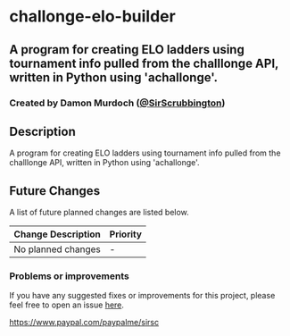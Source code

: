 # challonge-elo-builder
## A program for creating ELO ladders using tournament info pulled from the challlonge API, written in Python using 'achallonge'.
### Created by Damon Murdoch ([@SirScrubbington](https://twitter.com/SirScrubbington))

## Description
A program for creating ELO ladders using tournament info pulled from the challlonge API, written in Python using 'achallonge'.

## Future Changes
A list of future planned changes are listed below.

| Change Description | Priority |
| ------------------ | -------- | 
| No planned changes | -        |

### Problems or improvements
If you have any suggested fixes or improvements for this project, please 
feel free to open an issue [here](../../issues).

https://www.paypal.com/paypalme/sirsc
